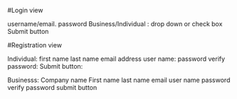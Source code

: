 #Login view

username/email.
password
Business/Individual : drop down or check box
Submit button

#Registration view

Individual:
first name
last name
email address
user name:
password
verify password:
Submit button:

Businesss:
Company name
First name
last name
email
user name 
password
verify password
submit button
